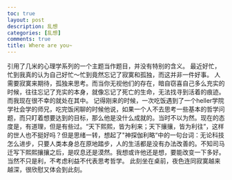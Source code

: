 ```yaml
---
toc: true
layout: post
description: 乱想
categories: [乱想]
comments: true
title: Where are you~
---
```


引用了几米的心理学系列的一个主题当作题目，并没有特别的含义。 最近好忙，忙到我真的认为自己好忙～忙到竟然忘记了寂寞和孤独，而这并非一件好事。 人需要寂寞来期待，孤独来思考。而当你无视他们的存在，暗自窃喜自己多么充实的时候，往往忘记了充实的本身，就像忘记了死亡的生命，无法找寻到活着的痕迹。 而我现在很不幸的就处在其中。 记得刚来的时候，一次吃饭遇到了一个heller学院学社会学的师兄，吃完饭闲聊的时候他说，如果一个人不去思考一些基本的哲学问题，而只盯着想要达到的目标，那么他是没什么成就的。当时不以为然。现在的态度是，有道理，但是有些过。“天下熙熙，皆为利来；天下攘攘，皆为利往”，这样的世人也不挺好吗？但是思绪一转，想起了"神探伽利略“中的一句台词：无论科技怎么进步，只要人类本身总在原地踏步，人的生活都是没有办法改善的。不知司马迁写下熙熙攘攘之后，是叹息还是漠然。我想或许他还是想，要能改变一下多好。 当然不只是利，不考虑利益不代表思考哲学。 此刻坐在桌前，夜色连同寂寞越来越深，很欣慰又体会到此刻。